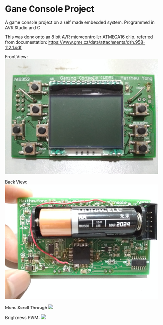 # Gane Console Project

A game console project on a self made embedded system.
Programmed in AVR Studio and C

This was done onto an 8 bit AVR microcontroller ATMEGA16 chip.
referred from documentation: https://www.gme.cz/data/attachments/dsh.958-112.1.pdf

Front View:
![](images/front.jpg)

Back View:
![](images/back.jpg)

Menu Scroll Through
![](images/menuScrollThrough.gif)

Brightness PWM:
![](images/pwmBrightness.gif)


